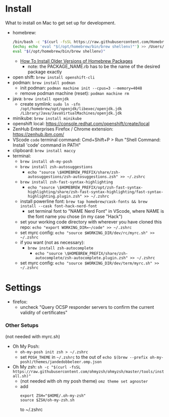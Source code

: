 # Install

What to install on Mac to get set up for development.

- homebrew:
  ```sh
  /bin/bash -c "$(curl -fsSL https://raw.githubusercontent.com/Homebrew/install/HEAD/install.sh)"
  (echo; echo 'eval "$(/opt/homebrew/bin/brew shellenv)"') >> /Users/andrewdamario/.zprofile
  eval "$(/opt/homebrew/bin/brew shellenv)"
  ```
    - [How To Install Older Versions of Homebrew Packages](https://nelson.cloud/how-to-install-older-versions-of-homebrew-packages/)
      - note: the PACKAGE_NAME.rb has to be the name of the desired package exactly
- open shift: `brew install openshift-cli`
- podman: `brew install podman`
  - init podman: `podman machine init --cpus=3 --memory=4048`
  - remove podman machine (reset): `podman machine rm`
- java: `brew install openjdk`
  - create symlink: `sudo ln -sfn /opt/homebrew/opt/openjdk/libexec/openjdk.jdk /Library/Java/JavaVirtualMachines/openjdk.jdk`
- minikube: `brew install minikube`
- openshift local: https://console.redhat.com/openshift/create/local
- ZenHub Enterprises Firefox / Chrome extension: https://zenhub.ibm.com/
- VScode `code` terminal command: Cmd+Shift+P > Run "Shell Command: Install 'code' command in PATH"
- clipboard: `brew install maccy`
- terminal:
  - `brew install oh-my-posh`
  - `brew install zsh-autosuggestions`
    - `echo "source \$HOMEBREW_PREFIX/share/zsh-autosuggestions/zsh-autosuggestions.zsh" >> ~/.zshrc`
  - `brew install zsh-fast-syntax-highlighting`
    - `echo "source \$HOMEBREW_PREFIX/opt/zsh-fast-syntax-highlighting/share/zsh-fast-syntax-highlighting/fast-syntax-highlighting.plugin.zsh" >> ~/.zshrc`
  - install powerline font: `brew tap homebrew/cask-fonts && brew install --cask font-hack-nerd-font`
    - set terminal font to "NAME Nerd Font" in VScode, where NAME is the font name you chose (in my case "Hack")
  - set your working code directory with wherever you have cloned this repo: `echo "export WORKING_DIR=~/code" >> ~/.zshrc`
  - set myrc config: `echo "source $WORKING_DIR/dev/rc/myrc.sh" >> ~/.zshrc`
  - if you want (not as necessary):
    - `brew install zsh-autocomplete`
      - `echo "source \$HOMEBREW_PREFIX/share/zsh-autocomplete/zsh-autocomplete.plugin.zsh" >> ~/.zshrc`
  - set myrc config: `echo "source $WORKING_DIR/dev/term/myrc.sh" >> ~/.zshrc`

# Settings

- firefox:
  - uncheck "Query OCSP responder servers to confirm the current validity of certificates"

### Other Setups
(not needed with myrc.sh)
- Oh My Posh:
  - `oh-my-posh init zsh > ~/.zshrc`
  - set `POSH_THEME` in `~/.zshrc` to the out of `echo $(brew --prefix oh-my-posh)/themes/jandedobbeleer.omp.json`
- Oh My zsh: `sh -c "$(curl -fsSL https://raw.githubusercontent.com/ohmyzsh/ohmyzsh/master/tools/install.sh)"`
  - (not needed with oh my posh theme) `omz theme set agnoster`
  - add
    ```
    export ZSH="$HOME/.oh-my-zsh"
    source $ZSH/oh-my-zsh.sh
    ```
    to ~/.zshrc
